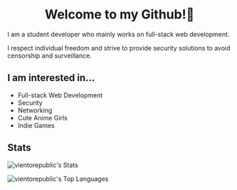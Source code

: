 <h1 align="center">Welcome to my Github!👋</h1>

I am a student developer who mainly works on full-stack web development.

I respect individual freedom and strive to provide security solutions to avoid censorship and surveillance.

<h2>I am interested in...</h2>

- Full-stack Web Development
- Security
- Networking
- Cute Anime Girls
- Indie Games

<h2>Stats</h2>

![vientorepublic's Stats](https://github-readme-stats.vercel.app/api?username=vientorepublic&theme=cobalt&show_icons=true&hide_border=true&count_private=true)

![vientorepublic's Top Languages](https://github-readme-stats.vercel.app/api/top-langs/?username=vientorepublic&theme=cobalt&show_icons=true&hide_border=true&layout=compact)
